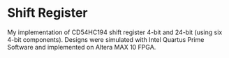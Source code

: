 # Shift Register
My implementation of CD54HC194 shift register 4-bit and 24-bit (using six 4-bit components). 
Designs were simulated with Intel Quartus Prime Software and implemented on Altera MAX 10 FPGA.
